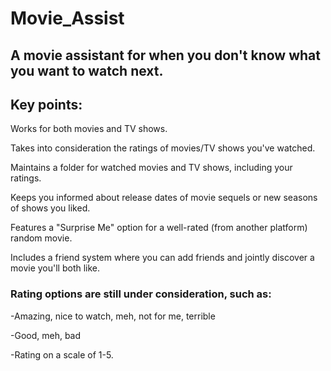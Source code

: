 # Movie_Assist
 
## A movie assistant for when you don't know what you want to watch next. 
     
## Key points:   
     
Works for both movies and TV shows.   
 
Takes into consideration the ratings of movies/TV shows you've watched. 
 
Maintains a folder for watched movies and TV shows, including your ratings.

Keeps you informed about release dates of movie sequels or new seasons of shows you liked.

Features a "Surprise Me" option for a well-rated (from another platform) random movie. 

Includes a friend system where you can add friends and jointly discover a movie you'll both like. 

### Rating options are still under consideration, such as:

-Amazing, nice to watch, meh, not for me, terrible 

-Good, meh, bad

-Rating on a scale of 1-5.
